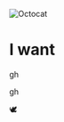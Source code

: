 ![Octocat](https://user-images.githubusercontent.com/73178045/108628781-f9712380-7471-11eb-8ab2-e8cacd7009d8.png)



I want
=======
>>>>>>

gh

gh


   🕊️



